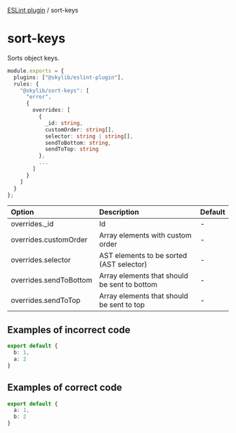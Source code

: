 [ESLint plugin](https://ilyub.github.io/eslint-plugin/) / sort-keys

# sort-keys

Sorts object keys.

```ts
module.exports = {
  plugins: ["@skylib/eslint-plugin"],
  rules: {
    "@skylib/sort-keys": [
      "error",
      {
        overrides: [
          {
            _id: string,
            customOrder: string[],
            selector: string | string[],
            sendToBottom: string,
            sendToTop: string
          },
          ...
        ]
      }
    ]
  }
};
```

| Option | Description | Default |
| :----- | :----- | :----- |
| overrides._id | Id | - |
| overrides.customOrder | Array elements with custom order | - |
| overrides.selector | AST elements to be sorted (AST selector) | - |
| overrides.sendToBottom | Array elements that should be sent to bottom | - |
| overrides.sendToTop | Array elements that should be sent to top | - |

## Examples of incorrect code

```ts
export default {
  b: 1,
  a: 2
}
```

## Examples of correct code

```ts
export default {
  a: 1,
  b: 2
}
```